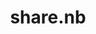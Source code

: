 ---
title: share.nb
slug: sharenb
icon: 
description: How to setup a listening Handshake node on AWS/Google Cloud
offline: false
handshake: true
url: http://share.nb/
docs: 
repo: https://github.com/handshake-enthusiast/handshake-enthusiast
owner: 
priority: 1
---